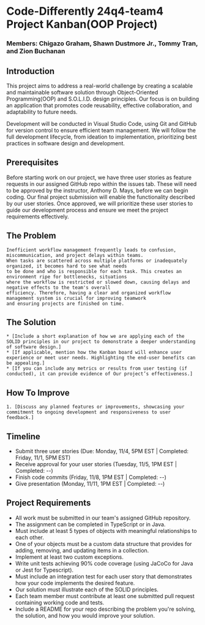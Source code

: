 # Code-Differently 24q4-team4 Project Kanban(OOP Project)

### Members: Chigazo Graham, Shawn Dustmore Jr., Tommy Tran, and Zion Buchanan  

## Introduction

This project aims to address a real-world challenge by creating a scalable and maintainable software solution through Object-Oriented Programming(OOP) and S.O.L.I.D. design principles. Our focus is on building an application that promotes code reusability, effective collaboration, and adaptability to future needs.

Development will be conducted in Visual Studio Code, using Git and GitHub for version control to ensure efficient team management. We will follow the full development lifecycle, from ideation to implementation, prioritizing best practices in software design and development.

## Prerequisites

Before starting work on our project, we have three user stories as feature requests in our assigned GitHub repo within the issues tab. These will need to be approved by the instructor, Anthony D. Mays, before we can begin coding. Our final project submission will enable the functionality described by our user stories. Once approved, we will prioritize these user stories to guide our development process and ensure we meet the project requirements effectively.

## The Problem
```
Inefficient workflow management frequently leads to confusion, miscommunication, and project delays within teams.
When tasks are scattered across multiple platforms or inadequately organized, it becomes hard to see what needs
to be done and who is responsible for each task. This creates an environment ripe for bottlenecks, situations
where the workflow is restricted or slowed down, causing delays and negative effects to the team's overall
efficiency. Therefore, having a clear and organized workflow management system is crucial for improving teamwork
and ensuring projects are finished on time.
```
## The Solution
```
* [Include a short explanation of how we are applying each of the SOLID principles in our project to demonstrate a deeper understanding of software design.]
* [If applicable, mention how the Kanban board will enhance user experience or meet user needs. Highlighting the end-user benefits can be appealing.]
* [If you can include any metrics or results from user testing (if conducted), it can provide evidence of Our project’s effectiveness.]
```
## How To Improve
```
1. [Discuss any planned features or improvements, showcasing your commitment to ongoing development and responsiveness to user feedback.]
```

## Timeline

* Submit three user stories (Due: Monday, 11/4, 5PM EST | Completed: Friday, 11/1, 5PM EST)
* Receive approval for your user stories (Tuesday, 11/5, 1PM EST | Completed: --)
* Finish code commits (Friday, 11/8, 1PM EST | Completed: --)
* Give presentation (Monday, 11/11, 1PM EST | Completed: --)

## Project Requirements

-  All work must be submitted in our team's assigned GitHub repository.
-  The assignment can be completed in TypeScript or in Java.
-  Must include at least 5 types of objects with meaningful relationships to each other.
-  One of your objects must be a custom data structure that provides for adding, removing, and updating items in a collection.
-  Implement at least two custom exceptions.
-  Write unit tests achieving 90% code coverage (using JaCoCo for Java or Jest for Typescript).
-  Must include an integration test for each user story that demonstrates how your code implements the desired feature.
-  Our solution must illustrate each of the SOLID principles.
-  Each team member must contribute at least one submitted pull request containing working code and tests.
-  Include a README for your repo describing the problem you're solving, the solution, and how you would improve your solution.



